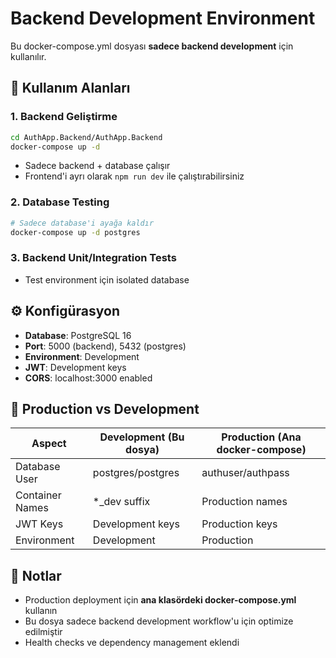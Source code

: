 # Backend Development Environment

Bu docker-compose.yml dosyası **sadece backend development** için kullanılır.

## 🎯 Kullanım Alanları

### 1. **Backend Geliştirme**
```bash
cd AuthApp.Backend/AuthApp.Backend
docker-compose up -d
```
- Sadece backend + database çalışır
- Frontend'i ayrı olarak `npm run dev` ile çalıştırabilirsiniz

### 2. **Database Testing**
```bash
# Sadece database'i ayağa kaldır
docker-compose up -d postgres
```

### 3. **Backend Unit/Integration Tests**
- Test environment için isolated database

## ⚙️ Konfigürasyon

- **Database**: PostgreSQL 16
- **Port**: 5000 (backend), 5432 (postgres)  
- **Environment**: Development
- **JWT**: Development keys
- **CORS**: localhost:3000 enabled

## 🔄 Production vs Development

| Aspect | Development (Bu dosya) | Production (Ana docker-compose) |
|--------|----------------------|--------------------------------|
| Database User | postgres/postgres | authuser/authpass |
| Container Names | *_dev suffix | Production names |
| JWT Keys | Development keys | Production keys |
| Environment | Development | Production |

## 📝 Notlar

- Production deployment için **ana klasördeki docker-compose.yml** kullanın
- Bu dosya sadece backend development workflow'u için optimize edilmiştir
- Health checks ve dependency management eklendi
